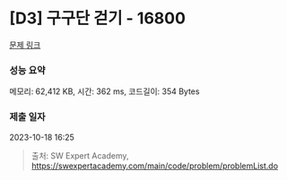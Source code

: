 # [D3] 구구단 걷기 - 16800 

[문제 링크](https://swexpertacademy.com/main/code/problem/problemDetail.do?contestProbId=AYaf9W8afyMDFAQ9) 

### 성능 요약

메모리: 62,412 KB, 시간: 362 ms, 코드길이: 354 Bytes

### 제출 일자

2023-10-18 16:25



> 출처: SW Expert Academy, https://swexpertacademy.com/main/code/problem/problemList.do